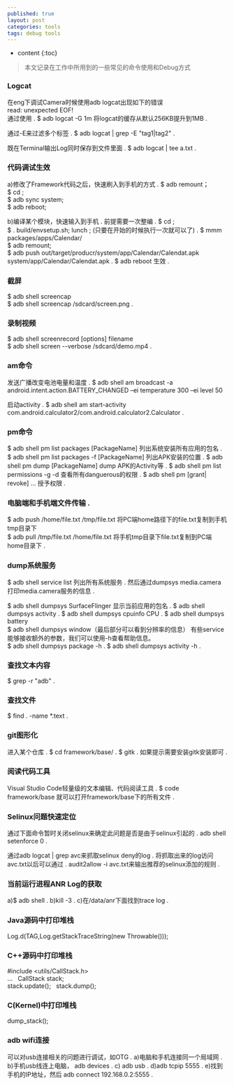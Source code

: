 ```yaml
---
published: true
layout: post
categories: tools
tags: debug tools
---
```

* content
{:toc}

> 本文记录在工作中所用到的一些常见的命令使用和Debug方式


### Logcat

在eng下调试Camera时候使用adb logcat出现如下的错误  
read: unexpected EOF!  
通过使用 . 
$ adb logcat -G 1m 将logcat的缓存从默认256KB提升到1MB . 

通过-E来过滤多个标签 . 
$ adb logcat | grep -E "tag1|tag2" . 

既在Terminal输出Log同时保存到文件里面 . 
$ adb logcat | tee a.txt . 






### 代码调试生效
a)修改了Framework代码之后，快速刷入到手机的方式 . 
$ adb remount；  
$ cd <ProjectHome>;  
$ adb sync system;  
$ adb reboot;  

b)编译某个模块，快速输入到手机 . 
前提需要一次整编 . 
$ cd <ProjectHome>;  
$ . build/envsetup.sh; lunch <ProjectName>; (只要在开始的时候执行一次就可以了) . 
$ mmm packages/apps/Calendar/  
$ adb remount;  
$ adb push out/target/producr/<ProjactName>system/app/Calendar/Calendat.apk system/app/Calendar/Calendat.apk . 
$ adb reboot 生效 . 

### 截屏
$ adb shell screencap <filename>   
$ adb shell screencap /sdcard/screen.png . 

### 录制视频
$ adb shell screenrecord [options] filename      
$ adb shell screen --verbose /sdcard/demo.mp4 . 

### am命令
发送广播改变电池电量和温度 . 
$ adb shell am broadcast -a android.intent.action.BATTERY_CHANGED –ei temperature 300 –ei level 50   

启动activity . 
$ adb shell am start-activity com.android.calculator2/com.android.calculator2.Calculator . 

### pm命令
$ adb shell pm list packages [PackageName] 列出系统安装所有应用的包名 . 
$ adb shell pm list packages -f [PackageName] 列出APK安装的位置 . 
$ adb shell pm dump [PackageName] dump APK的Activity等 . 
$ adb shell pm list permissions -g -d  查看所有danguerous的权限 . 
$ adb shell pm [grant| revoke] <permission-name> ... 授予权限 . 

### 电脑端和手机端文件传输 . 
$ adb push /home/file.txt /tmp/file.txt 将PC端home路径下的file.txt复制到手机tmp目录下  
$ adb pull /tmp/file.txt /home/file.txt 将手机tmp目录下file.txt复制到PC端home目录下 . 


### dump系统服务
$ adb shell service list 列出所有系统服务 . 
然后通过dumpsys media.camera 打印media.camera服务的信息 . 

$ adb shell dumpsys SurfaceFlinger 显示当前应用的包名 . 
$ adb shell dumpsys activity . 
$ adb shell dumpsys cpuinfo CPU . 
$ adb shell dumpsys battery   
$ adb shell dumpsys window（最后部分可以看到分辨率的信息） 
有些service能够接收额外的参数，我们可以使用-h查看帮助信息。  
$ adb shell dumpsys package -h . 
$ adb shell dumpsys activity -h . 

### 查找文本内容
$ grep -r "adb" .  

### 查找文件
$ find . -name *.text . 

### git图形化
进入某个仓库 . 
$ cd framework/base/ . 
$ gitk . 
如果提示需要安装gitk安装即可 . 

### 阅读代码工具
Visual Studio Code轻量级的文本编辑、代码阅读工具 . 
$ code framework/base 就可以打开framework/base下的所有文件 . 

### Selinux问题快速定位
通过下面命令暂时关闭selinux来确定此问题是否是由于selinux引起的 . 
adb shell setenforce 0 . 

通过adb logcat | grep avc来抓取selinux deny的log . 
将抓取出来的log访问avc.txt以后可以通过 . 
audit2allow -i avc.txt来输出推荐的selinux添加的规则 . 

### 当前运行进程ANR Log的获取
a)$ adb shell . 
b)kill -3 <Pid> . 
c)在/data/anr下面找到trace log . 
  
### Java源码中打印堆栈
Log.d(TAG,Log.getStackTraceString(new Throwable()));  

### C++源码中打印堆栈
#include <utils/CallStack.h>    
 ...  
 CallStack stack;    
 stack.update();   
 stack.dump();   

### C(Kernel)中打印堆栈
dump_stack();  

### adb wifi连接
可以对usb连接相关的问题进行调试，如OTG . 
a)电脑和手机连接同一个局域网 . 
b)手机usb线连上电脑， adb devices . 
c) adb usb . 
d)adb  tcpip 5555 . 
e)找到手机的IP地址，然后 adb connect 192.168.0.2:5555 . 
